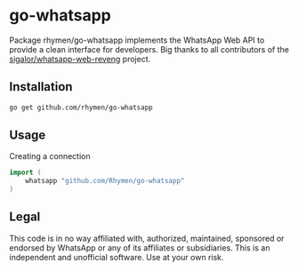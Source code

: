 # go-whatsapp
Package rhymen/go-whatsapp implements the WhatsApp Web API to provide a clean interface for developers. Big thanks to all contributors of the [sigalor/whatsapp-web-reveng](https://github.com/sigalor/whatsapp-web-reveng) project.

## Installation
```sh
go get github.com/rhymen/go-whatsapp
```

## Usage
Creating a connection
```go
import (
    whatsapp "github.com/Rhymen/go-whatsapp"
)
```

## Legal
This code is in no way affiliated with, authorized, maintained, sponsored or endorsed by WhatsApp or any of its
affiliates or subsidiaries. This is an independent and unofficial software. Use at your own risk.
